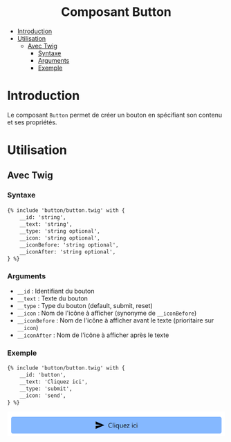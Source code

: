 <center><h1>Composant Button</h1></center>

- [Introduction](#introduction)
- [Utilisation](#utilisation)
  - [Avec Twig](#avec-twig)
    - [Syntaxe](#syntaxe)
    - [Arguments](#arguments)
    - [Exemple](#exemple)

# Introduction

Le composant `Button` permet de créer un bouton en spécifiant son contenu et ses propriétés.

# Utilisation

## Avec Twig

### Syntaxe

```twig
{% include 'button/button.twig' with {
    __id: 'string',
    __text: 'string',
    __type: 'string optional',
    __icon: 'string optional',
    __iconBefore: 'string optional',
    __iconAfter: 'string optional',
} %}
```

### Arguments

-   `__id` : Identifiant du bouton
-   `__text` : Texte du bouton
-   `__type` : Type du bouton (default, submit, reset)
-   `__icon` : Nom de l'icône à afficher (synonyme de `__iconBefore`)
-   `__iconBefore` : Nom de l'icône à afficher avant le texte (prioritaire sur `__icon`)
-   `__iconAfter` : Nom de l'icône à afficher après le texte

### Exemple

```twig
{% include 'button/button.twig' with {
    __id: 'button',
    __text: 'Cliquez ici',
    __type: 'submit',
    __icon: 'send',
} %}
```

![](.assets/button.png)